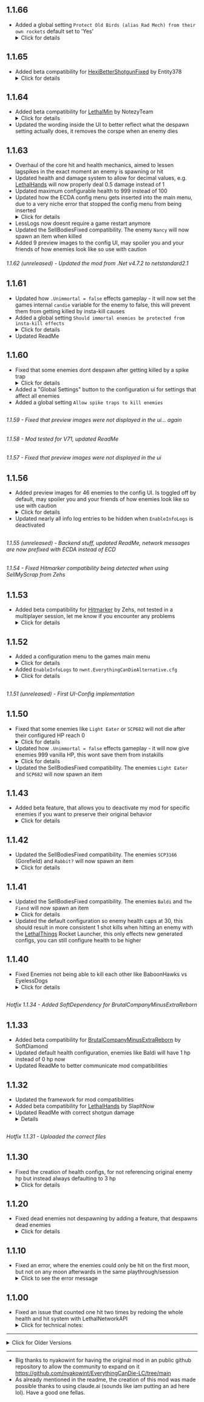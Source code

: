 ## 1.1.66
- Added a global setting `Protect Old Birds (alias Rad Mech) from their own rockets` default set to 'Yes' <details><summary>Click for details</summary><p>If set to 'Yes', Old Birds will be protected from damage caused by their rocket explosions. They wont damage themself or other Old Birds. This will have the side effect that Old Birds cannot be damaged by running into real landmines. This works with [FairAi](https://thunderstore.io/c/lethal-company/p/TheFluff/FairAI), meaning FairAI will not deal damage to Old Birds if set to 'Yes.'</details>

## 1.1.65
- Added beta compatibility for [HexiBetterShotgunFixed](https://thunderstore.io/c/lethal-company/p/Entity378/HexiBetterShotgunFixed/) by Entity378 <details><summary>Click for details</summary>Shotgun pellets now deal damage to enemies</details>

## 1.1.64
- Added beta compatibility for [LethalMin](https://thunderstore.io/c/lethal-company/p/NotezyTeam/LethalMin/) by NotezyTeam <details><summary>Click for details</summary>Pikmin now deal damage to enemies, respecting the ECDA settings</details>
- Updated the wording inside the UI to better reflect what the despawn setting actually does, it removes the corspe when an enemy dies

## 1.1.63
- Overhaul of the core hit and health mechanics, aimed to lessen lagspikes in the exact moment an enemy is spawning or hit
- Updated health and damage system to allow for decimal values, e.g. [LethalHands](https://thunderstore.io/c/lethal-company/p/SlapItNow/LethalHands/) will now properly deal 0.5 damage instead of 1
- Updated maximum configurable health to 999 instead of 100
- Updated how the ECDA config menu gets inserted into the main menu, due to a very niche error that stopped the config menu from being inserted<details><summary>Click for details</summary>Thanks to `Megoman` for reporting it on Discord!<br> The issue occours when [UsefulZapGun](https://thunderstore.io/c/lethal-company/p/mborsh/Useful_Zap_Gun/) tries to add an item to its configuration list, which includes an illegal character. Like "Mario's Boombox" from [CastleGrounds](https://thunderstore.io/c/lethal-company/p/RealeStudios/CastleGrounds/). This scenario crashes the MenuManager.Start method, which is (was) needed to insert the ECDA config menu</details>
- LessLogs now doesnt require a game restart anymore
- Updated the SellBodiesFixed compatibility. The enemy `Nancy` will now spawn an item when killed
- Added 9 preview images to the config UI, may spoiler you and your friends of how enemies look like so use with caution


###### 1.1.62 (unreleased) - Updated the mod from .Net v4.7.2 to netstandard2.1

## 1.1.61
- Updated how `.Unimmortal = false` effects gameplay - it will now set the games internal `candie` variable for the enemy to false, this will prevent them from getting killed by insta-kill causes
- Added a global setting `Should immortal enemies be protected from insta-kill effects` <details><summary>Click for details</summary><p>If set to NO, an immortal enemy will be able to die to insta-kill effects, if you want to preserve how the mod worked before 1.1.61 you will need to set it to NO</details>
- Updated ReadMe
  
## 1.1.60
- Fixed that some enemies dont despawn after getting killed by a spike trap <details><summary>Click for details</summary><p> Thanks to `Tomatobird8` for reporting it on Discord!</details>
- Added a "Global Settings" button to the configuration ui for settings that affect all enemies
- Added a global setting `Allow spike traps to kill enemies`
##

###### 1.1.59 - Fixed that preview images were not displayed in the ui... again

###### 1.1.58 - Mod tested for V71, updated ReadMe 

###### 1.1.57 - Fixed that preview images were not displayed in the ui

## 1.1.56
- Added preview images for 46 enemies to the config UI. Is toggled off by default, may spoiler you and your friends of how enemies look like so use with caution <details><summary>Click for details</summary>- Should help users understanding what name refers to what actual enemy. <br>- The preview images are screenshots i made and edited. If i didnt made a screenshot for that enemy no preview will be shown.</details>
- Updated nearly all info log entries to be hidden when `EnableInfoLogs` is deactivated

##
###### 1.1.55 (unreleased) - Backend stuff, updated ReadMe, network messages are now prefixed with ECDA instead of ECD
###### 1.1.54 - Fixed Hitmarker compatibility being detected when using SellMyScrap from Zehs

## 1.1.53
- Added beta compatibility for [Hitmarker](https://thunderstore.io/c/lethal-company/p/Zehs/Hitmarker/) by Zehs, not tested in a multiplayer session, let me know if you encounter any problems<details><summary>Click for details</summary>- The death hitmarker will now be displayed correctly</details>

## 1.1.52
- Added a configuration menu to the games main menu <details><summary>Click for details</summary>- Can be deactivated inside `nwnt.EverythingCanDieAlternative.cfg` > `EnableConfigMenu` or inside LethalConfig or inside the menu itself.<br>-  Changes inside the menu take effect immediately <br>- Configuration will be updated when starting a lobby now, you dont need to restart your game for the changes inside the UI to take effect</details>
- Added `EnableInfoLogs` to `nwnt.EverythingCanDieAlternative.cfg` <details><summary>Click for details</summary>- This will supress nearly all of the info logs as of 1.1.56, may help against lag spikes</details>
  
##
###### 1.1.51 (unreleased) - First UI-Config implementation

## 1.1.50
- Fixed that some enemies like `Light Eater` or `SCP682` will not die after their configured HP reach 0 <details><summary>Click for details</summary> - Added a more forceful way of removing enemies that resist the vanilla kill method<p>- This approach should be robust for any future enemies as well</details>
- Updated how `.Unimmortal = false` effects gameplay - it will now give enemies 999 vanilla HP, this wont save them from instakills<details><summary>Click for details</summary>Hitting such an enemy will not trigger the EverythingCanDieAlternative hit processing, this is unchanged from earlier patches <p> Before this patch, enemies would revert to vanilla HP values, you can make enemies use vanilla values by setting `.Enable = false`</details>
- Updated the SellBodiesFixed compatibility. The enemies `Light Eater` and `SCP682` will now spawn an item
  
## 1.1.43

- Added beta feature, that allows you to deactivate my mod for specific enemies if you want to preserve their original behavior<details><summary>Click for details</summary>Inside the configuration file `nwnt.EverythingCanDieAlternative_Enemy_Control.cfg` you can set `Enemy.Enable = false` and my mod will let the vanilla game handle health, hits etc.<p>This can be useful if specific enemies have built-in hit/health/death mechanisms that you want to preserve.</details>

## 1.1.42

- Updated the SellBodiesFixed compatibility. The enemies `SCP3166` (Gorefield) and `Rabbit?` will now spawn an item <details><summary>Click for details</summary> The original SellBodiesFixed mod does not spawn an item for them. These enemies are currently hardcoded with power level 2 and 1 items. Btw, i have no clue what mod adds the Rabbit enemy or if it even spawns naturally.</details>

## 1.1.41

- Updated the SellBodiesFixed compatibility. The enemies `Baldi` and `The Fiend` will now spawn an item <details><summary>Click for details</summary> The original SellBodiesFixed mod does not spawn an item for them. These enemies are currently hardcoded with power level 2 items, let me know if there are more enemies that dont spawn an item with the SellBodiesFixed mod and i add them.</details>
- Updated the default configuration so enemy health caps at 30, this should result in more consistent 1 shot kills when hitting an enemy with the [LethalThings](https://thunderstore.io/c/lethal-company/p/Evaisa/LethalThings/) Rocket Launcher, this only effects new generated configs, you can still configure health to be higher

## 1.1.40

- Fixed Enemies not being able to kill each other like BaboonHawks vs EyelessDogs <details><summary>Click for details</summary><p> Thanks to `SpinoRavenger` for reporting it on Discord!</details>

##
###### Hotfix 1.1.34 - Added SoftDependency for BrutalCompanyMinusExtraReborn

## 1.1.33
- Added beta compatibility for [BrutalCompanyMinusExtraReborn](https://thunderstore.io/c/lethal-company/p/SoftDiamond/BrutalCompanyMinusExtraReborn/) by SoftDiamond
- Updated default health configuration, enemies like Baldi will have 1 hp instead of 0 hp now
- Updated ReadMe to better communicate mod compatibilities

## 1.1.32
- Updated the framework for mod compatibilities
- Added beta compatibility for [LethalHands](https://thunderstore.io/c/lethal-company/p/SlapItNow/LethalHands/) by SlapItNow
- Updated ReadMe with correct shotgun damage<details>Thanks to `ToastIsToasty` for reporting it on Discord!</details>

##
###### Hotfix 1.1.31 - Uploaded the correct files

## 1.1.30

- Fixed the creation of health configs, for not referencing original enemy hp but instead always defaulting to 3 hp <details><summary>Click for details</summary><p> Thanks to `pxntxrez` for reporting it on discord!<p>This fix only takes effect when you delete your existing `nwnt.EverythingCanDieAlternative.cfg` file or during a fresh installation in a new modpack.<p>Before this fix, enemies like Forest Giant would default to 3 hp, now they default to 38 hp like in the vanilla game. You can of course still configure them back to 3 hp or whatever you like to. <p>The default configuration caps enemy hp at 38. You can still manually configure hp to be higher. Why is it limited? The enemy "The Fiend" is configured with 1000 hp, i dont think having an hitable enemy with 1000 hp is what someone expects when installing my mod. 38 is already way to much for the shovel or shotgun but eh, might change the hp cap later.</details>

## 1.1.20

- Fixed dead enemies not despawning by adding a feature, that despawns dead enemies <details><summary>Click for details</summary> <p>You can disable this feature in the new `nwnt.EverythingCanDieAlternative_Despawn_Rules.cfg` by setting `EnableDespawnFeature` to `false`. <p>Why should you despawn an enemy? A Coilhead will just be froozen if dead if you dont despawn it, looks awful and is bad player feedback. <p>Why should you NOT despawn an enemy? Enemies like Baboon Hawks have proper death animation and proper corpses that are fine to leave as is. <p>You can configure for every mob if it should be despawned or not. For a couple of vanilla enemies with death animations it is defaulted to false. <p>This feature is compatible with SellBodiesFixed and EnhancedMonsters. </details>

## 1.1.10

- Fixed an error, where the enemies could only be hit on the first moon, but not on any moon afterwards in the same playthrough/session <details><summary>Click to see the error message</summary>Error setting up enemy: A variable with the identifier nwnt.EverythingCanDieAlternative.ECD_Health_1 already exists! Please use a different identifier.</details>


## 1.1.00

- Fixed an issue that counted one hit two times by redoing the whole health and hit system with LethalNetworkAPI<details><summary>Click for technical notes:</summary><p>The mod now uses the LethalNetworkAPI to bypass the vanilla games hit and health system. May this lead to unforeseen problems? Perhaps, i keep an eye on it.<p>Vanilla Enemy health gets set to 999 for every enemy to not to worry about. <p>This mod now uses its own health tracking system based on the network id of the enemy. When a client hits an enemy the hit gets networked to the host. The host is the only source of truth and keeps track of enemy health. This means clients will no longer see how much health an enemy has inside the log as this information gets not transmitted back. When an enemy reaches 0 hp of the own health tracking the host simply calls the base games methods for killing it. Some modded enemies dont seem to despawn properly, SellBodiesFixed fixes this. <p>With the 1.0.1 approach i also ran into issues with killing some vanilla enemies at 1 hp instead of zero. This is now fixed too.</details>

---
<details><summary> Click for Older Versions</summary>

### 1.0.1

#### Fixes
- Changed the hit detection for modded enemies that deviate from using the standard enemyAi system
  - Now properly works with Shrimp, CountryRoadCreature
  - Locker should work as well
  - Could work with a wider range of modded enemies now
  - The configuration for clients should work better as well now

#### Technical Improvements
- Improved hit detection system to catch hits at network synchronization level
- More robust handling of network ownership and client/server interactions
- Better integration with the game's hit registration system
- More logging

---

### 1.0.0 (Initial Release)

#### Features
- Makes any mob using Lethal Company's enemyAI system killable (this includes most modded enemies)
- Configurable health values for each enemy
- Robust fallback system for multiplayer edge cases

- **Despawn Issues:**
  - Ghost Girl doesn't despawn when killed (needs more testing)
  - Herobrine and Football might have similar issues (untested)

#### Technical Notes
- If client config fails to load while hitting a monster, the mod defaults to allowing enemy deaths (needs further testing on how to prevent it or on how big the issue actually is, but if the issue appears the mod will just allow the monster to be killable no matter what, the configured hp might be ignored)
- More robust handling of edge cases compared to original EverythingCanDie mod
- Less precise configuration (differentiate between shovel and shotgun) and no explosions on enemy death compared to original EverythingCanDie mod

#### Future Plans For Known Issues
- Not planning to fix The Fiend or Locker (changed my mind, did try to fix it in 1.0.1)
- Ghost Girl despawn issue will remain as is (i leave her at immortal anyway)
- Investigating config synchronization between host and clients (works better as of 1.0.1)

#### Future Features?
- None, this mods only purpose is to be a robust mod to allow the death of enemies with being able to configure their hp, i want to use this mod alongside SellBodiesFixed or Enhanced_Monsters or whatever mods reward you for going on the hunt
</details>

---

- Big thanks to nyakowint for having the original mod in an public github repository to allow the community to expand on it https://github.com/nyakowint/EverythingCanDie-LC/tree/main 
- As already mentioned in the readme, the creation of this mod was made possible thanks to using claude.ai (sounds like iam putting an ad here lol). 
Have a good one fellas.







